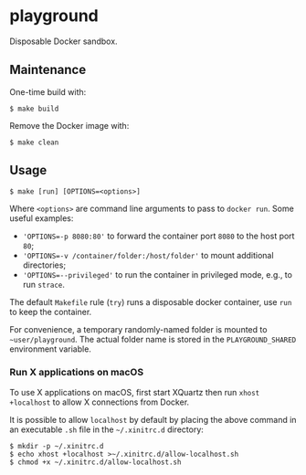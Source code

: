 # playground

Disposable Docker sandbox.

## Maintenance

One-time build with:

```console
$ make build
```

Remove the Docker image with:

```console
$ make clean
```

## Usage

```console
$ make [run] [OPTIONS=<options>]
```

Where `<options>` are command line arguments to pass to `docker run`. Some useful examples:

- `'OPTIONS=-p 8080:80'` to forward the container port `8080` to the host port `80`;
- `'OPTIONS=-v /container/folder:/host/folder'` to mount additional directories;
- `'OPTIONS=--privileged'` to run the container in privileged mode, e.g., to run `strace`.

The default `Makefile` rule (`try`) runs a disposable docker container, use `run` to keep the container.

For convenience, a temporary randomly-named folder is mounted to `~user/playground`. The actual folder name is stored in the `PLAYGROUND_SHARED` environment variable.

### Run X applications on macOS

To use X applications on macOS, first start XQuartz then run `xhost +localhost` to allow X connections from Docker.

It is possible to allow `localhost` by default by placing the above command in an executable `.sh` file in the `~/.xinitrc.d` directory:

```console
$ mkdir -p ~/.xinitrc.d
$ echo xhost +localhost >~/.xinitrc.d/allow-localhost.sh
$ chmod +x ~/.xinitrc.d/allow-localhost.sh
```
